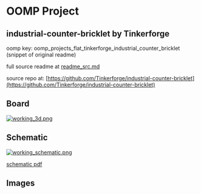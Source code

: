 # OOMP Project  
## industrial-counter-bricklet  by Tinkerforge  
  
oomp key: oomp_projects_flat_tinkerforge_industrial_counter_bricklet  
(snippet of original readme)  
  
  
  full source readme at [readme_src.md](readme_src.md)  
  
source repo at: [https://github.com/Tinkerforge/industrial-counter-bricklet](https://github.com/Tinkerforge/industrial-counter-bricklet)  
## Board  
  
[![working_3d.png](working_3d_600.png)](working_3d.png)  
## Schematic  
  
[![working_schematic.png](working_schematic_600.png)](working_schematic.png)  
  
[schematic pdf](working_schematic.pdf)  
## Images  
